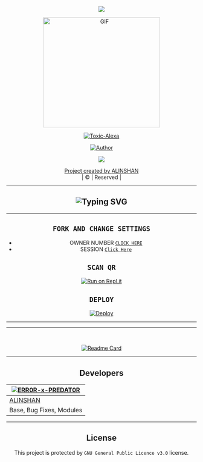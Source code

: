 <div align="center">
<div align="center">
  <p align="center">
<img src="https://www.linkpicture.com/q/heading.png"
 </a>
  </p>
   </p>




<div align="center">
  <p align="center">
<img src="https://www.linkpicture.com/q/Toxic-Alexa.jpg" alt="GIF" width="310" height="290"/>
</p>
<a href="#"><img title="Toxic-Alexa" src="https://img.shields.io/badge/-Toxic%20Alexa-green?colorA=%23ff0000&colorB=%23017e40&style=for-the-badge"></a>
</p>
  <p align="center">
<a href="https://github.com/ERR0R-x-PREDAT0R"><img title="Author" src="https://img.shields.io/badge/AUTHOR-ALINSHAN-grey%2Fblue?color=blue&style=for-the-badge&logo=whatsapp">
</p>
  <p align="center"> 
  <a href="https://wa.me/919383491460"><img src="https://img.shields.io/badge/WhatsApp-25D366?style=for-the-badge&logo=whatsapp&logoColor=white" />
</p>
</div>
<p align="center">
Project created by <a href="https://github.com/ERR0R-x-PREDAT0R">ALINSHAN</a>
    <br>
       | © |
        Reserved |
    <br> 
</p>


----------
## ![Typing SVG](https://readme-typing-svg.herokuapp.com?font=Rockstar-ExtraBold&color=F33A6A&lines=WELCOME+TO+TOXIC+ALEXA+WA+BOT+REPO.;CREATED+BY+ALINSHAN;THIS+IS+A+BGM+STICKER+BOT;WITH+MORE+FEATURES)
----------


## `FORK AND CHANGE SETTINGS`

- OWNER NUMBER         [`CLICK HERE`](https://github.com/ERR0R-x-PREDAT0R/Millie/blob/main/config.js#L2)
- SESSION           [`Click Here`](https://github.com/ERR0R-x-PREDAT0R/Millie/blob/main/session.data.json#L1)


## `SCAN QR`

[![Run on Repl.it](https://repl.it/badge/github/quiec/whatsAlfa)](https://replit.com/@neera-j/Millie-x)

## `DEPLOY`

[![Deploy](https://www.herokucdn.com/deploy/button.svg)](https://heroku.com/deploy?template=https://github.com/ERR0R-x-PREDAT0R/Toxic-Alexa)

----------

----------

<div align="center">
<br>
       
  [![Readme Card](https://github-readme-stats.vercel.app/api/pin/?username=ERR0R-x-PREDAT0R&repo=Toxic-Alexa&theme=nightowl)](https://github.com/ERR0R-x-PREDAT0R/Toxic-Alexa)
  </div>
  
----------
## Developers
  <div align="center">
    
  [![ERR0R-x-PREDAT0R](https://github.com/ERR0R-x-PREDAT0R.png?size=275)](https://github.com/ERR0R-x-PREDAT0R) |  
----|
[ALINSHAN](https://github.com/ERR0R-x-PREDAT0R)  |  
Base, Bug Fixes, Modules  | 
  </div>
    
----------

## License
This project is protected by `GNU General Public Licence v3.0` license.
